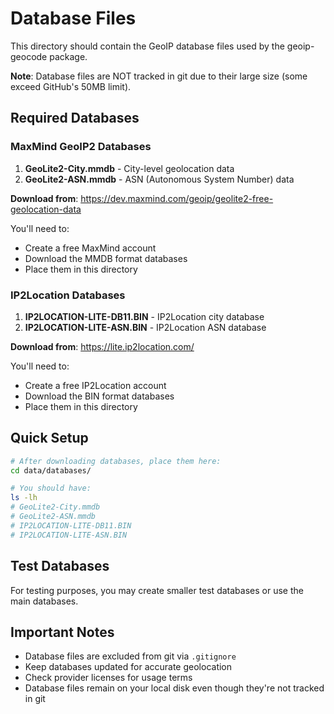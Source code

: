 # Database Files

This directory should contain the GeoIP database files used by the geoip-geocode package.

**Note**: Database files are NOT tracked in git due to their large size (some exceed GitHub's 50MB limit).

## Required Databases

### MaxMind GeoIP2 Databases

1. **GeoLite2-City.mmdb** - City-level geolocation data
2. **GeoLite2-ASN.mmdb** - ASN (Autonomous System Number) data

**Download from**: https://dev.maxmind.com/geoip/geolite2-free-geolocation-data

You'll need to:
- Create a free MaxMind account
- Download the MMDB format databases
- Place them in this directory

### IP2Location Databases

1. **IP2LOCATION-LITE-DB11.BIN** - IP2Location city database
2. **IP2LOCATION-LITE-ASN.BIN** - IP2Location ASN database

**Download from**: https://lite.ip2location.com/

You'll need to:
- Create a free IP2Location account
- Download the BIN format databases
- Place them in this directory

## Quick Setup

```bash
# After downloading databases, place them here:
cd data/databases/

# You should have:
ls -lh
# GeoLite2-City.mmdb
# GeoLite2-ASN.mmdb
# IP2LOCATION-LITE-DB11.BIN
# IP2LOCATION-LITE-ASN.BIN
```

## Test Databases

For testing purposes, you may create smaller test databases or use the main databases.

## Important Notes

- Database files are excluded from git via `.gitignore`
- Keep databases updated for accurate geolocation
- Check provider licenses for usage terms
- Database files remain on your local disk even though they're not tracked in git
